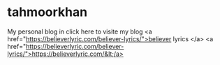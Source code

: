 # tahmoorkhan
My personal blog in click here to visite my blog  &lt;a href="https://believerlyric.com/believer-lyrics/">believer lyrics &lt;/a>       &lt;a href="https://believerlyric.com/believer-lyrics/">https://believerlyric.com/&lt;/a>
